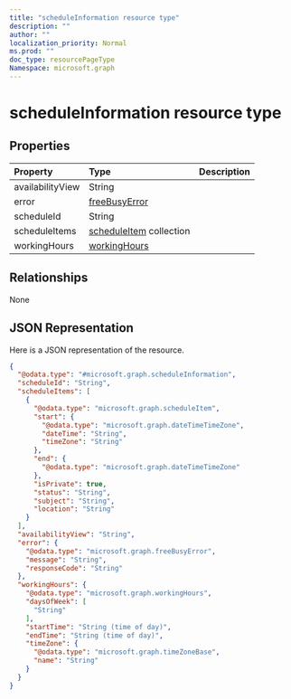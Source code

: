 ```yaml
---
title: "scheduleInformation resource type"
description: ""
author: ""
localization_priority: Normal
ms.prod: ""
doc_type: resourcePageType
Namespace: microsoft.graph
---
```



# scheduleInformation resource type



## Properties
|Property|Type|Description|
|:---|:---|:---|
|availabilityView|String||
|error|[freeBusyError](../resources/freeBusyError.md)||
|scheduleId|String||
|scheduleItems|[scheduleItem](../resources/scheduleItem.md) collection||
|workingHours|[workingHours](../resources/workingHours.md)||

## Relationships
None

## JSON Representation
Here is a JSON representation of the resource.
<!-- {
  "blockType": "resource",
  "@odata.type": "microsoft.graph.scheduleInformation"
}
-->
``` json
{
  "@odata.type": "#microsoft.graph.scheduleInformation",
  "scheduleId": "String",
  "scheduleItems": [
    {
      "@odata.type": "microsoft.graph.scheduleItem",
      "start": {
        "@odata.type": "microsoft.graph.dateTimeTimeZone",
        "dateTime": "String",
        "timeZone": "String"
      },
      "end": {
        "@odata.type": "microsoft.graph.dateTimeTimeZone"
      },
      "isPrivate": true,
      "status": "String",
      "subject": "String",
      "location": "String"
    }
  ],
  "availabilityView": "String",
  "error": {
    "@odata.type": "microsoft.graph.freeBusyError",
    "message": "String",
    "responseCode": "String"
  },
  "workingHours": {
    "@odata.type": "microsoft.graph.workingHours",
    "daysOfWeek": [
      "String"
    ],
    "startTime": "String (time of day)",
    "endTime": "String (time of day)",
    "timeZone": {
      "@odata.type": "microsoft.graph.timeZoneBase",
      "name": "String"
    }
  }
}
```

